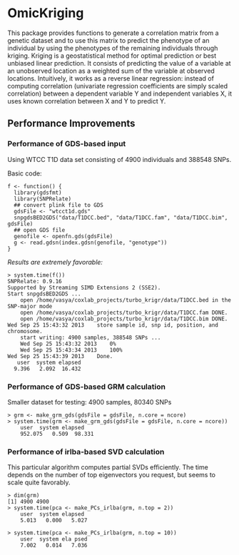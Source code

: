OmicKriging
===========


This package provides functions to generate a correlation matrix from a genetic dataset and to use this matrix to predict the phenotype of an individual by using the phenotypes of the remaining individuals through kriging. Kriging is a geostatistical method for optimal prediction or best unbiased linear prediction. It consists of predicting the value of a variable at an unobserved location as a weighted sum of the variable at observed locations. Intuitively, it works as a reverse linear regression: instead of computing correlation (univariate regression coefficients are simply scaled correlation) between a dependent variable Y and independent variables X, it uses known correlation between X and Y to predict Y.






## Performance Improvements ##

### Performance of GDS-based input ###

Using WTCC T1D data set consisting of 4900 individuals and 388548 SNPs.

Basic code:

    f <- function() {
      library(gdsfmt)
      library(SNPRelate)
      ## convert plink file to GDS
      gdsFile <- "wtcct1d.gds"
      snpgdsBED2GDS("data/T1DCC.bed", "data/T1DCC.fam", "data/T1DCC.bim", gdsFile)
      ## open GDS file
      genofile <- openfn.gds(gdsFile)
      g <- read.gdsn(index.gdsn(genofile, "genotype"))
    }

_Results are extremely favorable:_

    > system.time(f())
    SNPRelate: 0.9.16
    Supported by Streaming SIMD Extensions 2 (SSE2).
    Start snpgdsBED2GDS ...
    	open /home/vasya/coxlab_projects/turbo_krigr/data/T1DCC.bed in the SNP-major mode
    	open /home/vasya/coxlab_projects/turbo_krigr/data/T1DCC.fam DONE.
    	open /home/vasya/coxlab_projects/turbo_krigr/data/T1DCC.bim DONE.
    Wed Sep 25 15:43:32 2013 	store sample id, snp id, position, and chromosome.
    	start writing: 4900 samples, 388548 SNPs ...
     	Wed Sep 25 15:43:32 2013	0%
     	Wed Sep 25 15:43:34 2013	100%
    Wed Sep 25 15:43:39 2013 	Done.
       user  system elapsed 
      9.396   2.092  16.432 
      
     
     
### Performance of GDS-based GRM calculation ###
     
Smaller dataset for testing: 4900 samples, 80340 SNPs

    > grm <- make_grm_gds(gdsFile = gdsFile, n.core = ncore)
    > system.time(grm <- make_grm_gds(gdsFile = gdsFile, n.core = ncore))
        user  system elapsed
        952.075   0.509  98.331 



### Performance of irlba-based SVD calculation ###

This particular algorithm computes partial SVDs efficiently. The time depends on the number of top eigenvectors you request, but seems to scale quite favorably.

    > dim(grm)
    [1] 4900 4900
    > system.time(pca <- make_PCs_irlba(grm, n.top = 2))
        user  system elapsed 
        5.013   0.000   5.027
        
    > system.time(pca <- make_PCs_irlba(grm, n.top = 10))
        user  system ela psed 
        7.002   0.014   7.036 

